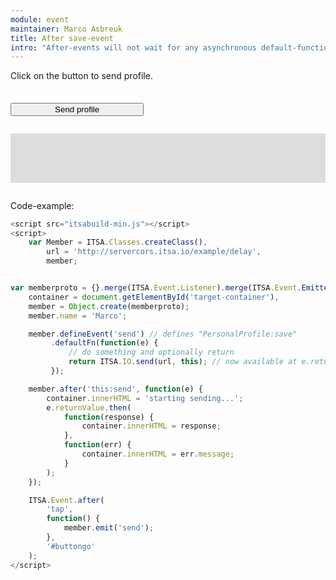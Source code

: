 ```yaml
---
module: event
maintainer: Marco Asbreuk
title: After save-event
intro: "After-events will not wait for any asynchronous default-function to finish, to keep performant. However, you can inspect e.returnValue: whenever that is a Promise, this Promise can be used to get informed when the default-function is ready."
---
```


<style type="text/css">
    #container {
        margin: 2em 0;
        min-height: 2em;
    }
    #container button {
        margin-top: 0.5em;
        min-width: 16em;
    }
    #target-container {
        margin: 2em 0;
        padding: 1em;
        min-height: 3.6em;
        background-color: #ddd;
    }
</style>

Click on the button to send profile.

<div id="container">
    <button id="buttongo" class="pure-button pure-button-primary pure-button-bordered">Send profile</button>
</div>
<div id="target-container"></div>

Code-example:

```js
<script src="itsabuild-min.js"></script>
<script>
    var Member = ITSA.Classes.createClass(),
        url = 'http://servercors.itsa.io/example/delay',
        member;


var memberproto = {}.merge(ITSA.Event.Listener).merge(ITSA.Event.Emitter('PersonalProfile')),
    container = document.getElementById('target-container'),
    member = Object.create(memberproto);
    member.name = 'Marco';

    member.defineEvent('send') // defines "PersonalProfile:save"
         .defaultFn(function(e) {
             // do something and optionally return
             return ITSA.IO.send(url, this); // now available at e.returnValue
         });

    member.after('this:send', function(e) {
        container.innerHTML = 'starting sending...';
        e.returnValue.then(
            function(response) {
                container.innerHTML = response;
            },
            function(err) {
                container.innerHTML = err.message;
            }
        );
    });

    ITSA.Event.after(
        'tap',
        function() {
            member.emit('send');
        },
        '#buttongo'
    );
</script>
```

<script src="../../dist/itsabuild-min.js"></script>
<script>
    var Member = ITSA.Classes.createClass(),
        url = 'http://servercors.itsa.io/example/delay',
        member;


var memberproto = {}.merge(ITSA.Event.Listener).merge(ITSA.Event.Emitter('PersonalProfile')),
    container = document.getElementById('target-container'),
    member = Object.create(memberproto);
    member.name = 'Marco';

    member.defineEvent('send') // defines "PersonalProfile:save"
         .defaultFn(function(e) {
             // do something and optionally return
             return ITSA.IO.send(url, this); // now available at e.returnValue
         });

    member.after('this:send', function(e) {
        container.innerHTML = 'starting sending...';
        e.returnValue.then(
            function(response) {
                container.innerHTML = response;
            },
            function(err) {
                container.innerHTML = err.message;
            }
        );
    });

    ITSA.Event.after(
        'tap',
        function() {
            member.emit('send');
        },
        '#buttongo'
    );
</script>